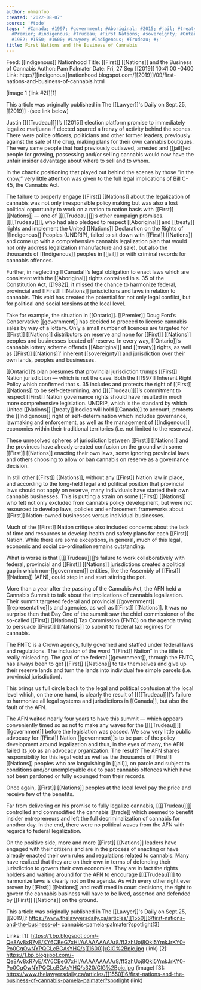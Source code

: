 ```yaml
---
author: ohmanfoo
created: '2022-08-07'
source: '#todo'
tags: ' #Canada; #1997; #government; #Aboriginal; #2015; #jail; #treaty; #2019; #representative;
  #Premier; #indigenous; #Trudeau; #First Nations; #sovereignty; #Ontario; #trade;
  #1982; #1550; #1600; #Lawyer; #Indigenous; #Trudeau; #;'
title: First Nations and the Business of Cannabis
---
```


Feed: [[Indigenous]] Nationhood
Title: [[First]] [[Nations]] and the Business of Cannabis
Author: Pam Palmater
Date: Fri, 27 Sep [[2019]] 10:41:00 -0400
Link: http://[[indigenous]]nationhood.blogspot.com/[[2019]]/09/first-nations-and-business-of-cannabis.html
 
[image 1 (link #2)][1]
 
This article was originally published in The [[Lawyer]]'s Daily on Sept.25, [[2019]] 
-(see link below)
 
Justin [[[[Trudeau]]]]’s [[2015]] election platform promise to immediately legalize 
marijuana if elected spurred a frenzy of activity behind the scenes. There were 
police officers, politicians and other former leaders, previously against the 
sale of the drug, making plans for their own cannabis boutiques. The very same 
people that had previously outlawed, arrested and [[jail]]ed people for growing, 
possessing and/or selling cannabis would now have the unfair insider advantage 
about where to sell and to whom.
 
In the chaotic positioning that played out behind the scenes by those “in the 
know,” very little attention was given to the full legal implications of Bill 
C-45, the Cannabis Act.
 
The failure to properly engage [[First]] [[Nations]] about the legalization of cannabis 
was not only irresponsible policy making but was also a lost political 
opportunity to work on a nation to nation basis with [[First]] [[Nations]] — one of 
[[[[Trudeau]]]]’s other campaign promises. [[[[Trudeau]]]], who had also pledged to respect 
[[Aboriginal]] and [[treaty]] rights and implement the United [[Nations]] Declaration on the
Rights of [[Indigenous]] Peoples (UNDRIP), failed to sit down with [[First]] [[Nations]] and
come up with a comprehensive cannabis legalization plan that would not only 
address legalization (manufacture and sale), but also the thousands of 
[[Indigenous]] peoples in [[jail]] or with criminal records for cannabis offences.
 
Further, in neglecting [[Canada]]’s legal obligation to enact laws which are 
consistent with the [[Aboriginal]] rights contained in s. 35 of the Constitution 
Act, [[1982]], it missed the chance to harmonize federal, provincial and [[First]] 
[[Nations]] jurisdictions and laws in relation to cannabis. This void has created 
the potential for not only legal conflict, but for political and social tensions
at the local level.
 
Take for example, the situation in [[Ontario]]. [[Premier]] Doug Ford’s Conservative 
[[government]] has decided to proceed to license cannabis sales by way of a lottery.
Only a small number of licences are targeted for [[First]] [[Nations]] distributors on 
reserve and none for [[First]] [[Nations]] peoples and businesses located off reserve. 
In every way, [[Ontario]]’s cannabis lottery scheme offends [[Aboriginal]] and [[treaty]] 
rights, as well as [[First]] [[Nations]]’ inherent [[sovereignty]] and jurisdiction over 
their own lands, peoples and businesses.
 
[[Ontario]]’s plan presumes that provincial jurisdiction trumps [[First]] Nation 
jurisdiction — which is not the case. Both the [[1997]] Inherent Right Policy which 
confirmed that s. 35 includes and protects the right of [[First]] [[Nations]] to be 
self-determining, and [[[[Trudeau]]]]’s commitment to respect [[First]] Nation governance 
rights should have resulted in much more comprehensive legislation. UNDRIP, 
which is the standard by which United [[Nations]] [[treaty]] bodies will hold [[Canada]] to 
account, protects the [[Indigenous]] right of self-determination which includes 
governance, lawmaking and enforcement, as well as the management of [[Indigenous]] 
economies within their traditional territories (i.e. not limited to the 
reserves).
 
These unresolved spheres of jurisdiction between [[First]] [[Nations]] and the provinces
have already created confusion on the ground with some [[First]] [[Nations]] enacting 
their own laws, some ignoring provincial laws and others choosing to allow or 
ban cannabis on reserve as a governance decision.
 
In still other [[First]] [[Nations]], without any [[First]] Nation law in place, and 
according to the long-held legal and political position that provincial laws 
should not apply on reserve, many individuals have started their own cannabis 
businesses. This is putting a strain on some [[First]] [[Nations]] who felt not only 
excluded from cannabis policy development, but were not resourced to develop 
laws, policies and enforcement frameworks about [[First]] Nation-owned businesses 
versus individual businesses.
 
Much of the [[First]] Nation critique also included concerns about the lack of time 
and resources to develop health and safety plans for each [[First]] Nation. While 
there are some exceptions, in general, much of this legal, economic and social 
co-ordination remains outstanding.
 
What is worse is that [[[[Trudeau]]]]’s failure to work collaboratively with federal, 
provincial and [[First]] [[Nations]] jurisdictions created a political gap in which 
non-[[government]] entities, like the Assembly of [[First]] [[Nations]] (AFN), could step in
and start stirring the pot.
 
More than a year after the passing of the Cannabis Act, the AFN held a Cannabis 
Summit to talk about the implications of cannabis legalization. Their summit 
targeted federal and provincial [[government]] [[representative]]s and agencies, as well
as [[First]] [[Nations]]. It was no surprise then that Day One of the summit saw the 
chief commissioner of the so-called [[First]] [[Nations]] Tax Commission (FNTC) on the 
agenda trying to persuade [[First]] [[Nations]] to submit to federal tax regimes for 
cannabis.
 
The FNTC is a Crown agency, fully governed and staffed under federal laws and 
regulations. The inclusion of the word “[[First]] Nation” in the title is really 
misleading. The goal of the federal [[government]], through the FNTC, has always 
been to get [[First]] [[Nations]] to tax themselves and give up their reserve lands and 
turn the lands into individual fee simple parcels (i.e. provincial 
jurisdiction).
 
This brings us full circle back to the legal and political confusion at the 
local level which, on the one hand, is clearly the result of [[[[Trudeau]]]]’s failure 
to harmonize all legal systems and jurisdictions in [[Canada]], but also the fault 
of the AFN.
 
The AFN waited nearly four years to have this summit — which appears 
conveniently timed so as not to make any waves for the [[[[Trudeau]]]] [[government]] before
the legislation was passed. We saw very little public advocacy for [[First]] Nation 
[[government]]s to be part of the policy development around legalization and thus, 
in the eyes of many, the AFN failed its job as an advocacy organization. The 
result? The AFN shares responsibility for this legal void as well as the 
thousands of [[First]] [[Nations]] peoples who are languishing in [[jail]], on parole and 
subject to conditions and/or unemployable due to past cannabis offences which 
have not been pardoned or fully expunged from their records.
 
Once again, [[First]] [[Nations]] peoples at the local level pay the price and receive 
few of the benefits.
 
Far from delivering on his promise to fully legalize cannabis, [[[[Trudeau]]]] 
controlled and commodified the cannabis [[trade]] which seemed to benefit insider 
entrepreneurs and left the full decriminalization of cannabis for another day. 
In the end, there were no political waves from the AFN with regards to federal 
legalization.
 
On the positive side, more and more [[First]] [[Nations]] leaders have engaged with 
their citizens and are in the process of enacting or have already enacted their 
own rules and regulations related to cannabis. Many have realized that they are 
on their own in terms of defending their jurisdiction to govern their own 
economies. They are in fact the rights holders and waiting around for the AFN to
encourage [[[[Trudeau]]]] to harmonize laws is clearly not on the agenda. As with every 
other right ever proven by [[First]] [[Nations]] and reaffirmed in court decisions, the 
right to govern the cannabis business will have to be lived, asserted and 
defended by [[First]] [[Nations]] on the ground.
 
This article was originally published in The [[Lawyer]]'s Daily on Sept.25, [[2019]]:
https://www.thelawyersdaily.ca/articles/[[1550]]6/first-nations-and-the-business-of-
cannabis-pamela-palmater?spotlight[3]
 
 
 
Links: 
[1]: https://1.bp.blogspot.com/-Qe8Av8xR7yE/XY6CBeG7xHI/AAAAAAAAAr8/ff3zhUoj8QkI5YmkJrKY0-Po0CgOwNYPQCLcBGAsYHQ/s[[1600]]/CIG%2Bpic.jpg (link)
[2]: https://1.bp.blogspot.com/-Qe8Av8xR7yE/XY6CBeG7xHI/AAAAAAAAAr8/ff3zhUoj8QkI5YmkJrKY0-Po0CgOwNYPQCLcBGAsYHQ/s320/CIG%2Bpic.jpg (image)
[3]: https://www.thelawyersdaily.ca/articles/[[1550]]6/first-nations-and-the-business-of-cannabis-pamela-palmater?spotlight (link)